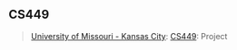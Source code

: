 ## CS449
> [University of Missouri - Kansas City](https://www.umkc.edu/): [CS449](https://catalog.umkc.edu/search/?P=COMP-SCI%20449): Project
